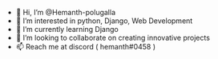 - 👋 Hi, I’m @Hemanth-polugalla
- 👀 I’m interested in python, Django, Web Development
- 🌱 I’m currently learning Django
- 💞️ I’m looking to collaborate on creating innovative projects
- 📫 Reach me at discord ( hemanth#0458 )

<!---
Hemanth-polugalla/Hemanth-polugalla is a ✨ special ✨ repository because its `README.md` (this file) appears on your GitHub profile.
You can click the Preview link to take a look at your changes.
--->
